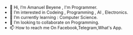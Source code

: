 - 👋 Hi, I’m Amanuel Beyene , I'm Programmer.
- 👀 I’m interested in Codeing , Programming , AI , Electronics.
- 🌱 I’m currently learning : Computer Science. 
- 💞️ I’m looking to collaborate on Programming. 
- 📫 How to reach me On Facebook,Telegram,What's App.

<!---
AmanuelProgrammer/AmanuelProgrammer is a ✨ special ✨ repository because its `README.md` (this file) appears on your GitHub profile.
You can click the Preview link to take a look at your changes.
--->
